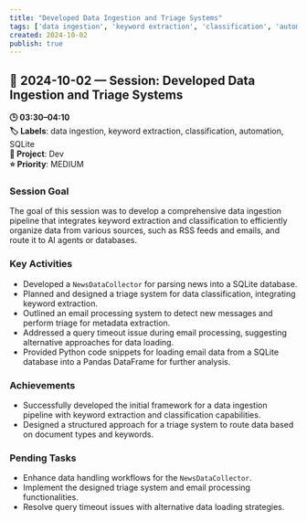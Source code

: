```yaml
---
title: "Developed Data Ingestion and Triage Systems"
tags: ['data ingestion', 'keyword extraction', 'classification', 'automation', 'SQLite']
created: 2024-10-02
publish: true
---
```


## 📅 2024-10-02 — Session: Developed Data Ingestion and Triage Systems

**🕒 03:30–04:10**  
**🏷️ Labels**: data ingestion, keyword extraction, classification, automation, SQLite  
**📂 Project**: Dev  
**⭐ Priority**: MEDIUM  


### Session Goal
The goal of this session was to develop a comprehensive data ingestion pipeline that integrates keyword extraction and classification to efficiently organize data from various sources, such as RSS feeds and emails, and route it to AI agents or databases.

### Key Activities
- Developed a `NewsDataCollector` for parsing news into a SQLite database.
- Planned and designed a triage system for data classification, integrating keyword extraction.
- Outlined an email processing system to detect new messages and perform triage for metadata extraction.
- Addressed a query timeout issue during email processing, suggesting alternative approaches for data loading.
- Provided Python code snippets for loading email data from a SQLite database into a Pandas DataFrame for further analysis.

### Achievements
- Successfully developed the initial framework for a data ingestion pipeline with keyword extraction and classification capabilities.
- Designed a structured approach for a triage system to route data based on document types and keywords.

### Pending Tasks
- Enhance data handling workflows for the `NewsDataCollector`.
- Implement the designed triage system and email processing functionalities.
- Resolve query timeout issues with alternative data loading strategies.
